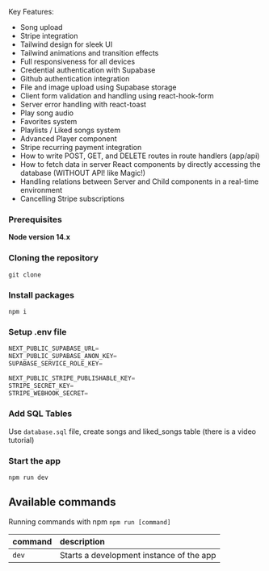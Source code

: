Key Features:

- Song upload
- Stripe integration
- Tailwind design for sleek UI
- Tailwind animations and transition effects
- Full responsiveness for all devices
- Credential authentication with Supabase
- Github authentication integration
- File and image upload using Supabase storage
- Client form validation and handling using react-hook-form
- Server error handling with react-toast
- Play song audio
- Favorites system
- Playlists / Liked songs system
- Advanced Player component
- Stripe recurring payment integration
- How to write POST, GET, and DELETE routes in route handlers (app/api)
- How to fetch data in server React components by directly accessing the database (WITHOUT API! like Magic!)
- Handling relations between Server and Child components in a real-time environment
- Cancelling Stripe subscriptions

### Prerequisites

**Node version 14.x**

### Cloning the repository

```shell
git clone
```

### Install packages

```shell
npm i
```

### Setup .env file


```js
NEXT_PUBLIC_SUPABASE_URL=
NEXT_PUBLIC_SUPABASE_ANON_KEY=
SUPABASE_SERVICE_ROLE_KEY=

NEXT_PUBLIC_STRIPE_PUBLISHABLE_KEY=
STRIPE_SECRET_KEY=
STRIPE_WEBHOOK_SECRET=
```

### Add SQL Tables
Use `database.sql` file, create songs and liked_songs table (there is a video tutorial)

### Start the app

```shell
npm run dev
```

## Available commands

Running commands with npm `npm run [command]`

| command         | description                              |
| :-------------- | :--------------------------------------- |
| `dev`           | Starts a development instance of the app |
